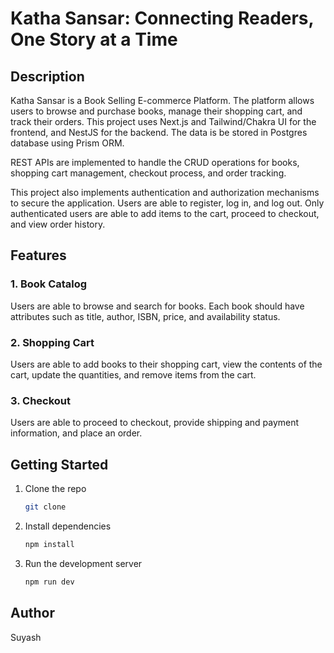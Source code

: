 # Katha Sansar: Connecting Readers, One Story at a Time

## Description

Katha Sansar is a Book Selling E-commerce Platform. The platform allows users to browse and purchase books, manage their shopping cart, and track their orders. This project uses Next.js and Tailwind/Chakra UI for the frontend, and NestJS for the backend. The data is be stored in Postgres database using Prism ORM.

REST APIs are implemented to handle the CRUD operations for books, shopping cart management, checkout process, and order tracking.

This project also implements authentication and authorization mechanisms to secure the application. Users are able to register, log in, and log out. Only authenticated users are able to add items to the cart, proceed to checkout, and view order history.

## Features

### 1. Book Catalog

Users are able to browse and search for books. Each book should have attributes such as title, author, ISBN, price, and availability status.

### 2. Shopping Cart

Users are able to add books to their shopping cart, view the contents of the cart, update the quantities, and remove items from the cart.

### 3. Checkout

Users are able to proceed to checkout, provide shipping and payment information, and place an order.

## Getting Started

1. Clone the repo

   ```bash
   git clone
   ```

2. Install dependencies

   ```bash
   npm install
   ```

3. Run the development server

   ```bash
   npm run dev
   ```

<!-- ## Using Docker

1. Build the image

   ```bash
   docker build -t katha-sansar .
   ```
2. Run the container

   ```bash -->

## Author

Suyash
